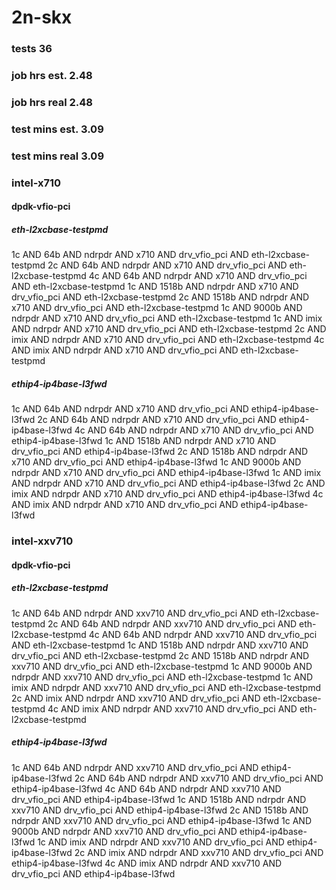 # 2n-skx
### tests 36
### job hrs est. 2.48
### job hrs real 2.48
### test mins est. 3.09
### test mins real 3.09
### intel-x710
#### dpdk-vfio-pci
##### eth-l2xcbase-testpmd
1c AND 64b AND ndrpdr AND x710 AND drv_vfio_pci AND eth-l2xcbase-testpmd
2c AND 64b AND ndrpdr AND x710 AND drv_vfio_pci AND eth-l2xcbase-testpmd
4c AND 64b AND ndrpdr AND x710 AND drv_vfio_pci AND eth-l2xcbase-testpmd
1c AND 1518b AND ndrpdr AND x710 AND drv_vfio_pci AND eth-l2xcbase-testpmd
2c AND 1518b AND ndrpdr AND x710 AND drv_vfio_pci AND eth-l2xcbase-testpmd
1c AND 9000b AND ndrpdr AND x710 AND drv_vfio_pci AND eth-l2xcbase-testpmd
1c AND imix AND ndrpdr AND x710 AND drv_vfio_pci AND eth-l2xcbase-testpmd
2c AND imix AND ndrpdr AND x710 AND drv_vfio_pci AND eth-l2xcbase-testpmd
4c AND imix AND ndrpdr AND x710 AND drv_vfio_pci AND eth-l2xcbase-testpmd
##### ethip4-ip4base-l3fwd
1c AND 64b AND ndrpdr AND x710 AND drv_vfio_pci AND ethip4-ip4base-l3fwd
2c AND 64b AND ndrpdr AND x710 AND drv_vfio_pci AND ethip4-ip4base-l3fwd
4c AND 64b AND ndrpdr AND x710 AND drv_vfio_pci AND ethip4-ip4base-l3fwd
1c AND 1518b AND ndrpdr AND x710 AND drv_vfio_pci AND ethip4-ip4base-l3fwd
2c AND 1518b AND ndrpdr AND x710 AND drv_vfio_pci AND ethip4-ip4base-l3fwd
1c AND 9000b AND ndrpdr AND x710 AND drv_vfio_pci AND ethip4-ip4base-l3fwd
1c AND imix AND ndrpdr AND x710 AND drv_vfio_pci AND ethip4-ip4base-l3fwd
2c AND imix AND ndrpdr AND x710 AND drv_vfio_pci AND ethip4-ip4base-l3fwd
4c AND imix AND ndrpdr AND x710 AND drv_vfio_pci AND ethip4-ip4base-l3fwd
### intel-xxv710
#### dpdk-vfio-pci
##### eth-l2xcbase-testpmd
1c AND 64b AND ndrpdr AND xxv710 AND drv_vfio_pci AND eth-l2xcbase-testpmd
2c AND 64b AND ndrpdr AND xxv710 AND drv_vfio_pci AND eth-l2xcbase-testpmd
4c AND 64b AND ndrpdr AND xxv710 AND drv_vfio_pci AND eth-l2xcbase-testpmd
1c AND 1518b AND ndrpdr AND xxv710 AND drv_vfio_pci AND eth-l2xcbase-testpmd
2c AND 1518b AND ndrpdr AND xxv710 AND drv_vfio_pci AND eth-l2xcbase-testpmd
1c AND 9000b AND ndrpdr AND xxv710 AND drv_vfio_pci AND eth-l2xcbase-testpmd
1c AND imix AND ndrpdr AND xxv710 AND drv_vfio_pci AND eth-l2xcbase-testpmd
2c AND imix AND ndrpdr AND xxv710 AND drv_vfio_pci AND eth-l2xcbase-testpmd
4c AND imix AND ndrpdr AND xxv710 AND drv_vfio_pci AND eth-l2xcbase-testpmd
##### ethip4-ip4base-l3fwd
1c AND 64b AND ndrpdr AND xxv710 AND drv_vfio_pci AND ethip4-ip4base-l3fwd
2c AND 64b AND ndrpdr AND xxv710 AND drv_vfio_pci AND ethip4-ip4base-l3fwd
4c AND 64b AND ndrpdr AND xxv710 AND drv_vfio_pci AND ethip4-ip4base-l3fwd
1c AND 1518b AND ndrpdr AND xxv710 AND drv_vfio_pci AND ethip4-ip4base-l3fwd
2c AND 1518b AND ndrpdr AND xxv710 AND drv_vfio_pci AND ethip4-ip4base-l3fwd
1c AND 9000b AND ndrpdr AND xxv710 AND drv_vfio_pci AND ethip4-ip4base-l3fwd
1c AND imix AND ndrpdr AND xxv710 AND drv_vfio_pci AND ethip4-ip4base-l3fwd
2c AND imix AND ndrpdr AND xxv710 AND drv_vfio_pci AND ethip4-ip4base-l3fwd
4c AND imix AND ndrpdr AND xxv710 AND drv_vfio_pci AND ethip4-ip4base-l3fwd
